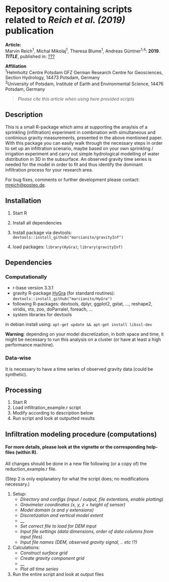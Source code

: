 Repository containing scripts related to _Reich et al. (2019)_ publication
======================================================================
**Article:**  
Marvin Reich<sup>1</sup>, Michal Mikolaj<sup>1</sup>, Theresa Blume<sup>1</sup>, Andreas Güntner<sup>1,4</sup>: **2019**. **_TITLE_**, published in: [???](http://link.com)

**Affiliation**  
<sup>1</sup>Helmholtz Centre Potsdam GFZ German Research Centre for Geosciences, Section Hydrology, 14473 Potsdam, Germany  
<sup>2</sup>University of Potsdam, Institute of Earth and Environmental Science, 14476 Potsdam, Germany
> _Please cite this article when using here provided scripts_

## Description

This is a small R-package which aims at supporting the anaylsis of a sprinkling (infiltration) experiment in
combination with simultaneous and continious gravity measurements, 
presented in the above mentioned paper.
With this package you can easily walk through the necessary steps in order to set up an infiltration scenario,
maybe based on your own sprinkling / irrigation experiment and carry out simple hydrological modelling of water distribution
in 3D in the subsurface.
An observed gravity time series is needed for the model in order to fit and thus identify
the dominant infiltration process for your research area.

For bug fixes, comments or further development please contact: mreich@posteo.de.

## Installation

1. Start R

2. Install all dependencies

3. Install package via devtools: 
`devtools::install_github("marcianito/gravityInf")`

4. load packages: 
`library(HyGra)`; 
`library(gravityInf)`

## Dependencies

### Computationally
* r-base version 3.3.1
* gravity R-package [HyGra](http://github.com/marcianito/HyGra) (for standard routines): `devtools::install_github("marcianito/HyGra")`
* following R-packages: devtools, dplyr, ggplot2, gstat, ..., reshape2, viridis, xts, zoo, doParralel, foreach, ...
* system libraries for devtools

in debian install using: 
`apt-get update && apt-get install libssl-dev`

**Warning**: depending on your model discretization, in both space and time, it might be
necessary to run this analysis on a cluster (or have at least a high performance machine).

### Data-wise
It is necessary to have a time series of observed gravity data (could be synthetic).

## Processing

1. Start R
2. Load infiltration_example.r script
3. Modify according to description below
4. Run script and look at outputted results

## Infiltration modeling procedure (computations)
#### For more details, please look at the vignette or the corresponding help-files (within R).

All changes should be done in a new file following (or a copy of) the reduction_example.r file.

(Step 2 is only explanatory for what the script does; no modifications necessary.)

1. Setup: 
	* _Directory and configs (input / output, file extentions, enable plotting)_
	* _Gravimeter coordinates (x, y, z + height of sensor)_
	* _Model domain (x and y extensions)_
	* _Discretization and vertical model extent_
	* __
	* _Set correct file to load for DEM input_
	* _Input file settings (data dimensions, order of data columns from input files)_
	* _Input file names (DEM, observed gravity signal, .. etc !?)_
2. Calculations: 
	* _Construct surface grid_
	* _Create gravity component grid_
	* __
	* _Plot all time series_
5. Run the entire script and look at output files

